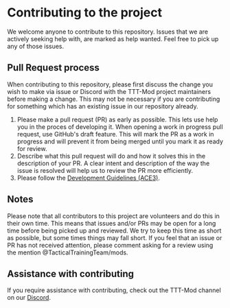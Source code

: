 # Contributing to the project

We welcome anyone to contribute to this repository. Issues that we are actively seeking help with, are marked as help wanted. Feel free to pick up any of those issues.

## Pull Request process

When contributing to this repository, please first discuss the change you wish to make via issue or Discord with the TTT-Mod project maintainers before making a change. This may not be necessary if you are contributing for something which has an existing issue in our repository already.

1. Please make a pull request (PR) as early as possible. This lets use help you in the proces of developing it. When opening a work in progress pull request, use GitHub's draft feature. This will mark the PR as a work in progress and will prevent it from being merged until you mark it as ready for review.
2. Describe what this pull request will do and how it solves this in the description of your PR. A clear intent and description of the way the issue is resolved will help us to review the PR more efficiently.
3. Please follow the [Development Guidelines (ACE3)](https://ace3.acemod.org/wiki/development/coding-guidelines).

## Notes

Please note that all contributors to this project are volunteers and do this in their own time. This means that issues and/or PRs may be open for a long time before being picked up and reviewed. We try to keep this time as short as possible, but some times things may fall short. If you feel that an issue or PR has not received attention, please comment asking for a review using the mention @TacticalTrainingTeam/mods.

## Assistance with contributing

If you require assistance with contributing, check out the TTT-Mod channel on our [Discord](https://discord.com/channels/121399943393968128/1299008414436950057).
